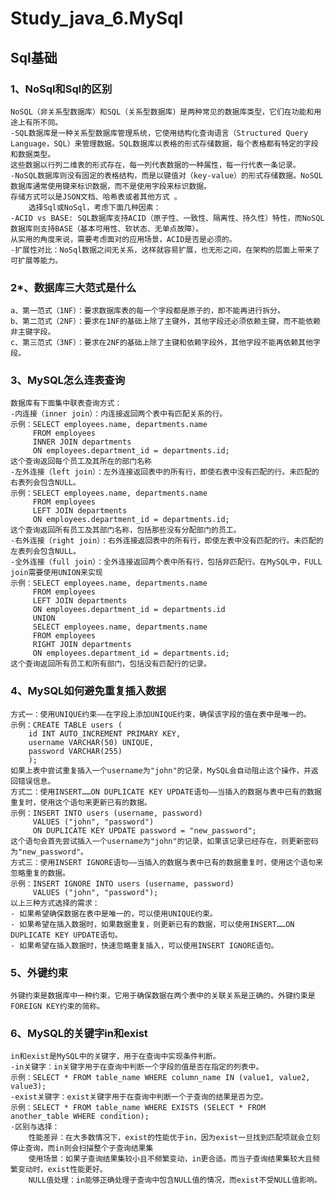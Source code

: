 # Study_java_6.MySql
## Sql基础
### 1、NoSql和Sql的区别
    NoSQL（非关系型数据库）和SQL（关系型数据库）是两种常见的数据库类型，它们在功能和用途上有所不同。
    -SQL数据库是一种关系型数据库管理系统，它使用结构化查询语言（Structured Query Language，SQL）来管理数据。SQL数据库以表格的形式存储数据，每个表格都有特定的字段和数据类型。
    这些数据以行列二维表的形式存在，每一列代表数据的一种属性，每一行代表一条记录。
    -NoSQL数据库则没有固定的表格结构，而是以键值对（key-value）的形式存储数据。NoSQL数据库通常使用键来标识数据，而不是使用字段来标识数据。
    存储方式可以是JSON文档、哈希表或者其他方式 。
        选择Sql或NoSql，考虑下面几种因素：
    -ACID vs BASE: SQL数据库支持ACID（原子性、一致性、隔离性、持久性）特性，而NoSQL数据库则支持BASE（基本可用性、软状态、无单点故障）。
    从实用的角度来说，需要考虑面对的应用场景，ACID是否是必须的。
    -扩展性对比：NoSql数据之间无关系，这样就容易扩展，也无形之间，在架构的层面上带来了可扩展等能力。
### 2*、数据库三大范式是什么
    a、第一范式（1NF）：要求数据库表的每一个字段都是原子的，即不能再进行拆分。
    b、第二范式（2NF）：要求在1NF的基础上除了主键外，其他字段还必须依赖主键，而不能依赖非主键字段。
    c、第三范式（3NF）：要求在2NF的基础上除了主键和依赖字段外，其他字段不能再依赖其他字段。
### 3、MySQL怎么连表查询
    数据库有下面集中联表查询方式：
    -内连接（inner join）：内连接返回两个表中有匹配关系的行。
    示例：SELECT employees.name, departments.name 
         FROM employees 
         INNER JOIN departments 
         ON employees.department_id = departments.id;
    这个查询返回每个员工及其所在的部门名称
    -左外连接（left join）：左外连接返回表中的所有行，即使右表中没有匹配的行。未匹配的右表列会包含NULL。
    示例：SELECT employees.name, departments.name
         FROM employees
         LEFT JOIN departments
         ON employees.department_id = departments.id;
    这个查询返回所有员工及其部门名称，包括那些没有分配部门的员工。
    -右外连接（right join）：右外连接返回表中的所有行，即使左表中没有匹配的行。未匹配的左表列会包含NULL。
    -全外连接（full join）：全外连接返回两个表中所有行，包括非匹配行。在MySQL中，FULL join需要使用UNION来实现
    示例：SELECT employees.name, departments.name
         FROM employees
         LEFT JOIN departments
         ON employees.department_id = departments.id
         UNION
         SELECT employees.name, departments.name
         FROM employees
         RIGHT JOIN departments
         ON employees.department_id = departments.id;
    这个查询返回所有员工和所有部门，包括没有匹配行的记录。
### 4、MySQL如何避免重复插入数据
    方式一：使用UNIQUE约束——在字段上添加UNIQUE约束，确保该字段的值在表中是唯一的。 
    示例：CREATE TABLE users (
        id INT AUTO_INCREMENT PRIMARY KEY,
        username VARCHAR(50) UNIQUE,
        password VARCHAR(255) 
        );
    如果上表中尝试重复插入一个username为"john"的记录，MySQL会自动阻止这个操作，并返回错误信息。
    方式二：使用INSERT……ON DUPLICATE KEY UPDATE语句——当插入的数据与表中已有的数据重复时，使用这个语句来更新已有的数据。
    示例：INSERT INTO users (username, password) 
         VALUES ("john", "password")
         ON DUPLICATE KEY UPDATE password = "new_password";
    这个语句会首先尝试插入一个username为"john"的记录，如果该记录已经存在，则更新密码为"new_password"。
    方式三：使用INSERT IGNORE语句——当插入的数据与表中已有的数据重复时，使用这个语句来忽略重复的数据。
    示例：INSERT IGNORE INTO users (username, password)
         VALUES ("john", "password");
    以上三种方式选择的需求：
    - 如果希望确保数据在表中是唯一的，可以使用UNIQUE约束。
    - 如果希望在插入数据时，如果数据重复，则更新已有的数据，可以使用INSERT……ON DUPLICATE KEY UPDATE语句。
    - 如果希望在插入数据时，快速忽略重复插入，可以使用INSERT IGNORE语句。
### 5、外键约束
    外键约束是数据库中一种约束，它用于确保数据在两个表中的关联关系是正确的。外键约束是FOREIGN KEY约束的简称。
    
### 6、MySQL的关键字in和exist
    in和exist是MySQL中的关键字，用于在查询中实现条件判断。
    -in关键字：in关键字用于在查询中判断一个字段的值是否在指定的列表中。
    示例：SELECT * FROM table_name WHERE column_name IN (value1, value2, value3);
    -exist关键字：exist关键字用于在查询中判断一个子查询的结果是否为空。
    示例：SELECT * FROM table_name WHERE EXISTS (SELECT * FROM another_table WHERE condition);
    ·区别与选择：
        性能差异：在大多数情况下，exist的性能优于in，因为exist一旦找到匹配项就会立刻停止查询，而in则会扫描整个子查询结果集
        使用场景：如果子查询结果集较小且不频繁变动，in更合适。而当子查询结果集较大且频繁变动时，exist性能更好。
        NULL值处理：in能够正确处理子查询中包含NULL值的情况，而exist不受NULL值影响。
    

























